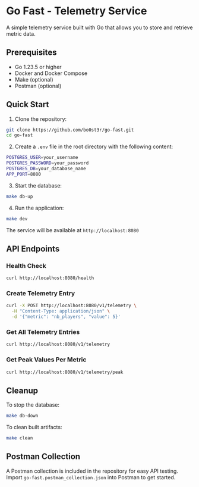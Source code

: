 # Go Fast - Telemetry Service

A simple telemetry service built with Go that allows you to store and retrieve metric data.

## Prerequisites

- Go 1.23.5 or higher
- Docker and Docker Compose
- Make (optional)
- Postman (optional)

## Quick Start

1. Clone the repository:
```bash
git clone https://github.com/bo0st3r/go-fast.git
cd go-fast
```

2. Create a `.env` file in the root directory with the following content:
```bash
POSTGRES_USER=your_username
POSTGRES_PASSWORD=your_password
POSTGRES_DB=your_database_name
APP_PORT=8080
```

3. Start the database:
```bash
make db-up
```

4. Run the application:
```bash
make dev
```

The service will be available at `http://localhost:8080`

## API Endpoints

### Health Check
```bash
curl http://localhost:8080/health
```

### Create Telemetry Entry
```bash
curl -X POST http://localhost:8080/v1/telemetry \
  -H "Content-Type: application/json" \
  -d '{"metric": "nb_players", "value": 5}'
```

### Get All Telemetry Entries
```bash
curl http://localhost:8080/v1/telemetry
```

### Get Peak Values Per Metric
```bash
curl http://localhost:8080/v1/telemetry/peak
```

## Cleanup

To stop the database:
```bash
make db-down
```

To clean built artifacts:
```bash
make clean
```

## Postman Collection

A Postman collection is included in the repository for easy API testing. Import `go-fast.postman_collection.json` into Postman to get started. 